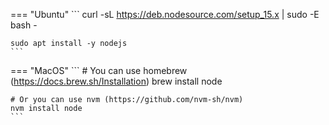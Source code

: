 === "Ubuntu"
    ```
    curl -sL https://deb.nodesource.com/setup_15.x | sudo -E bash -

    sudo apt install -y nodejs
    ```

=== "MacOS"
    ```
    # You can use homebrew (https://docs.brew.sh/Installation)
    brew install node

    # Or you can use nvm (https://github.com/nvm-sh/nvm)
    nvm install node
    ```